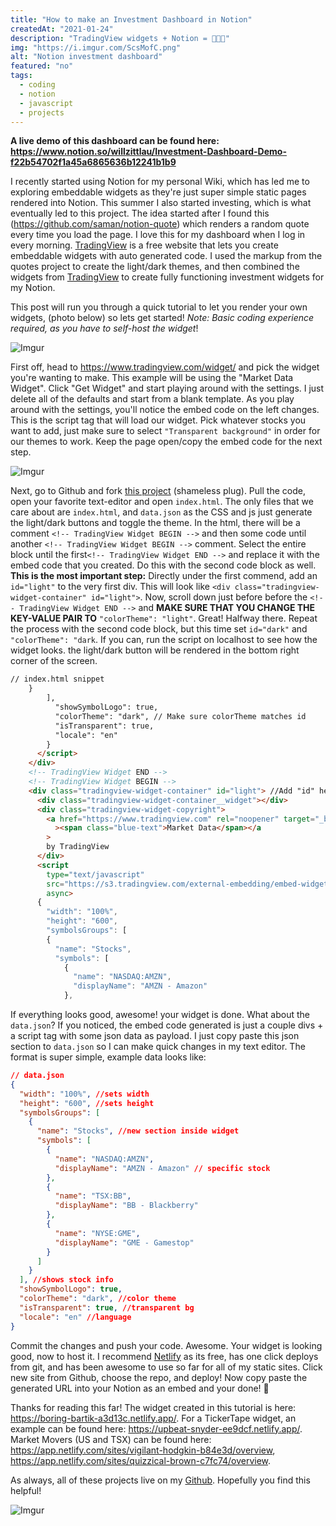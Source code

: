 ```yaml
---
title: "How to make an Investment Dashboard in Notion"
createdAt: "2021-01-24"
description: "TradingView widgets + Notion = 🚀🚀🚀"
img: "https://i.imgur.com/ScsMofC.png"
alt: "Notion investment dashboard"
featured: "no"
tags:
  - coding
  - notion
  - javascript
  - projects
---
```


**A live demo of this dashboard can be found here: https://www.notion.so/willzittlau/Investment-Dashboard-Demo-f22b54702f1a45a6865636b12241b1b9**

I recently started using Notion for my personal Wiki, which has led me to exploring embeddable widgets as they're just super simple static pages rendered into Notion. This summer I also started investing, which is what eventually led to this project. The idea started after I found this (https://github.com/saman/notion-quote) which renders a random quote every time you load the page. I love this for my dashboard when I log in every morning. [TradingView](https://www.tradingview.com/) is a free website that lets you create embeddable widgets with auto generated code. I used the markup from the quotes project to create the light/dark themes, and then combined the widgets from [TradingView](https://www.tradingview.com/) to create fully functioning investment widgets for my Notion.

This post will run you through a quick tutorial to let you render your own widgets, (photo below) so lets get started! *Note: Basic coding experience required, as you have to self-host the widget*!

![Imgur](https://i.imgur.com/B7ogaFg.png)

First off, head to https://www.tradingview.com/widget/ and pick the widget you're wanting to make. This example will be using the "Market Data Widget". Click "Get Widget" and start playing around with the settings. I just delete all of the defaults and start from a blank template. As you play around with the settings, you'll notice the embed code on the left changes. This is the script tag that will load our widget. Pick whatever stocks you want to add, just make sure to select `"Transparent background"` in order for our themes to work. Keep the page open/copy the embed code for the next step.

![Imgur](https://i.imgur.com/vKKS8AG.png)

Next, go to Github and fork [this project](https://github.com/willzittlau/notion-stockwidget) (shameless plug). Pull the code, open your favorite text-editor and open `index.html`. The only files that we care about are `index.html`, and `data.json` as the CSS and js just generate the light/dark buttons and toggle the theme. In the html, there will be a comment `<!-- TradingView Widget BEGIN -->` and then some code until another `<!-- TradingView Widget BEGIN -->` comment. Select the entire block until the first`<!-- TradingView Widget END -->` and replace it with the embed code that you created. Do this with the second code block as well.  **This is the most important step:** Directly under the first commend, add an `id="light"` to the very first div. This will look like `<div class="tradingview-widget-container" id="light">`.  Now, scroll down just before before the `<!-- TradingView Widget END -->` and **MAKE SURE THAT YOU CHANGE THE KEY-VALUE PAIR TO** `"colorTheme": "light"`. Great! Halfway there. Repeat the process with the second code block, but this time set `id="dark"` and `"colorTheme": "dark`. If you can, run the script on localhost to see how the widget looks. the light/dark button will be rendered in the bottom right corner of the screen.

```html
// index.html snippet
	}
        ],
          "showSymbolLogo": true,
          "colorTheme": "dark", // Make sure colorTheme matches id
          "isTransparent": true,
          "locale": "en"
        }
      </script>
    </div>
    <!-- TradingView Widget END -->
    <!-- TradingView Widget BEGIN -->
    <div class="tradingview-widget-container" id="light"> //Add "id" here!
      <div class="tradingview-widget-container__widget"></div>
      <div class="tradingview-widget-copyright">
        <a href="https://www.tradingview.com" rel="noopener" target="_blank"
          ><span class="blue-text">Market Data</span></a
        >
        by TradingView
      </div>
      <script
        type="text/javascript"
        src="https://s3.tradingview.com/external-embedding/embed-widget-market-quotes.js"
        async>
      {
        "width": "100%",
        "height": "600",
        "symbolsGroups": [
        {
          "name": "Stocks",
          "symbols": [
            {
              "name": "NASDAQ:AMZN",
              "displayName": "AMZN - Amazon"
            },
```

If everything looks good, awesome! your widget is done. What about the `data.json`? If you noticed, the embed code generated is just a couple divs + a script tag with some json data as payload. I just copy paste this json section to `data.json` so I can make quick changes in my text editor. The format is super simple, example data looks like:

```json
// data.json
{
  "width": "100%", //sets width
  "height": "600", //sets height
  "symbolsGroups": [
    {
      "name": "Stocks", //new section inside widget
      "symbols": [
        {
          "name": "NASDAQ:AMZN",
          "displayName": "AMZN - Amazon" // specific stock
        },
        {
          "name": "TSX:BB",
          "displayName": "BB - Blackberry"
        },
        {
          "name": "NYSE:GME",
          "displayName": "GME - Gamestop"
        }
      ]
    }
  ], //shows stock info
  "showSymbolLogo": true,
  "colorTheme": "dark", //color theme
  "isTransparent": true, //transparent bg
  "locale": "en" //language
}
```

Commit the changes and push your code. Awesome. Your widget is looking good, now to host it. I recommend [Netlify](https://netlify.com/) as its free, has one click deploys from git, and has been awesome to use so far for all of my static sites. Click new site from Github, choose the repo, and deploy! Now copy paste the generated URL into your Notion as an embed and your done! 👏

Thanks for reading this far! The widget created in this tutorial is here: https://boring-bartik-a3d13c.netlify.app/. For a TickerTape widget, an example can be found here: https://upbeat-snyder-ee9dcf.netlify.app/. Market Movers (US and TSX) can be found here: https://app.netlify.com/sites/vigilant-hodgkin-b84e3d/overview, https://app.netlify.com/sites/quizzical-brown-c7fc74/overview.

As always, all of these projects live on my [Github](https://github.com/willzittlau). Hopefully you find this helpful!

![Imgur](https://i.imgur.com/ScsMofC.png)